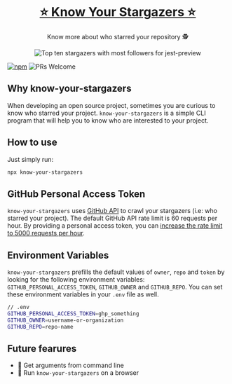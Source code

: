 <h1 align="center">
<a href="npmjs.com/package/know-your-stargazers">⭐️ Know Your Stargazers ⭐️</a>
</h1>

<p align="center">
Know more about who starred your repository 🕵️
</p>

<p align="center">
  <img align="center" src="https://user-images.githubusercontent.com/8603085/167408030-7c0957dd-4434-403b-abf4-c002db260dc4.png" alt="Top ten stargazers with most followers for jest-preview" />
</p>

[![npm](https://img.shields.io/npm/v/know-your-stargazers)](https://www.npmjs.com/package/know-your-stargazers)
![PRs Welcome](https://img.shields.io/badge/PRs-welcome-green.svg)

## Why **know-your-stargazers**

When developing an open source project, sometimes you are curious to know who starred your project. `know-your-stargazers` is a simple CLI program that will help you to know who are interested to your project.

## How to use

Just simply run:

```bash
npx know-your-stargazers
```

## GitHub Personal Access Token

`know-your-stargazers` uses [GitHub API](https://docs.github.com/en/rest) to crawl your stargazers (i.e: who starred your project). The default GitHub API rate limit is 60 requests per hour. By providing a personal access token, you can [increase the rate limit to 5000 requests per hour](https://docs.github.com/en/rest/overview/resources-in-the-rest-api#requests-from-personal-accounts).

## Environment Variables

`know-your-stargazers` prefills the default values of `owner`, `repo` and `token` by looking for the following environment variables: `GITHUB_PERSONAL_ACCESS_TOKEN`, `GITHUB_OWNER` and `GITHUB_REPO`. You can set these environment variables in your `.env` file as well.

```bash
// .env
GITHUB_PERSONAL_ACCESS_TOKEN=ghp_something
GITHUB_OWNER=username-or-organization
GITHUB_REPO=repo-name

```

## Future fearures

- 🚧 Get arguments from command line
- 🚧 Run `know-your-stargazers` on a browser
